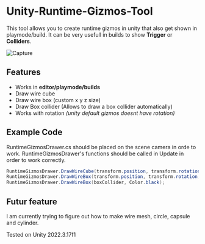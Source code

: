 # Unity-Runtime-Gizmos-Tool
This tool allows you to create runtime gizmos in unity that also get shown in playmode/build.
It can be very usefull in builds to show **Trigger** or **Colliders**.

![Capture](https://github.com/JaySlex/Unity-Runtime-Gizmo-Tool/assets/50266396/2bcae1bd-af5e-4bfe-ab80-3985bbaa3fa9)


## Features
- Works in **editor/playmode/builds**
- Draw wire cube
- Draw wire box (custom x y z size)
- Draw Box collider (Allows to draw a box collider automatically)
- Works with rotation *(unity default gizmos doesnt have rotation)*

## Example Code
RuntimeGizmosDrawer.cs should be placed on the scene camera in orde to work.
RuntimeGizmosDrawer's functions should be called in Update in order to work correctly.
```c#
RuntimeGizmosDrawer.DrawWireCube(transform.position, transform.rotation, 1, Color.green);
RuntimeGizmosDrawer.DrawWireBox(transform.position, transform.rotation, new Vector3(1, 2, 3), Color.blue);
RuntimeGizmosDrawer.DrawWireBox(boxCollider, Color.black);
```
## Futur feature
I am currently trying to figure out how to make wire mesh, circle, capsule and cylinder.

Tested on Unity 2022.3.17f1
